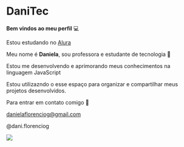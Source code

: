 # DaniTec
**Bem vindos ao meu perfil** 💻

Estou estudando no [Alura](https://www.alura.com.br/)

Meu nome é **Daniela**,
sou professora e estudante de tecnologia 💚

Estou me desenvolvendo e aprimorando meus conhecimentos na linguagem JavaScript 

Estou utilizazndo o esse espaço para organizar e compartilhar meus projetos desenvolvidos.

Para entrar em contato comigo 📧

danielaflorenciog@gmail.com

@dani.florenciog 

![](https://media1.tenor.com/m/zM2-NkjNaKEAAAAC/nightmare-before-christmas-sally.gif)
